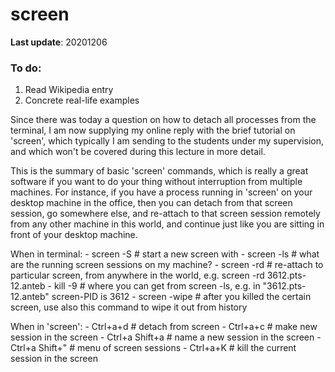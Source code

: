 # screen

**Last update**: 20201206



### To do:

1. Read Wikipedia entry
2. Concrete real-life examples



Since there was today a question on how to detach all processes from the terminal, I am now supplying my online reply with the brief tutorial on 'screen', which typically I am sending to the students under my supervision, and which won't be covered during this lecture in more detail.

This is the summary of basic 'screen' commands, which is really a great software if you want to do your thing without interruption from multiple machines. For instance, if you have a process running in 'screen' on your desktop machine in the office, then you can detach from that screen session, go somewhere else, and re-attach to that screen session remotely from any other machine in this world, and continue just like you are sitting in front of your desktop machine.

  When in terminal:
  \- screen -S <name> # start a new screen with <name>
  \- screen -ls # what are the running screen sessions on my machine?
  \- screen -rd <screen-session-name> # re-attach to particular screen, from anywhere in the world, e.g. screen -rd 3612.pts-12.anteb
  \- kill -9 <screen-PID> # where <screen-PID> you can get from screen -ls, e.g. in "3612.pts-12.anteb" screen-PID is 3612
  \- screen -wipe <screen-name> # after you killed the certain screen, use also this command to wipe it out from history

  When in 'screen':
  \- Ctrl+a+d # detach from screen
  \- Ctrl+a+c # make new session in the screen
  \- Ctrl+a Shift+a # name a new session in the screen
  \- Ctrl+a Shift+" # menu of screen sessions
  \- Ctrl+a+K # kill the current session in the screen